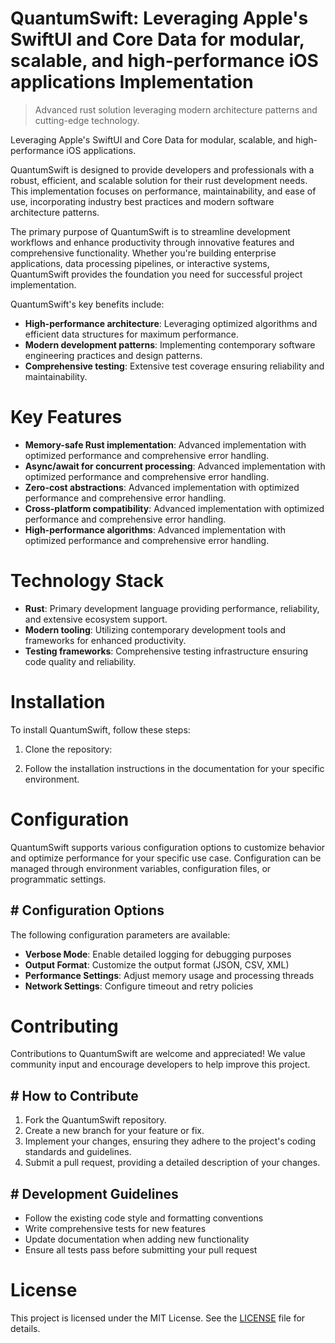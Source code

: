 <!-- fallback_QuantumSwift_20250727050342_23624 -->

# QuantumSwift: Leveraging Apple's SwiftUI and Core Data for modular, scalable, and high-performance iOS applications Implementation
> Advanced rust solution leveraging modern architecture patterns and cutting-edge technology.

Leveraging Apple's SwiftUI and Core Data for modular, scalable, and high-performance iOS applications.

QuantumSwift is designed to provide developers and professionals with a robust, efficient, and scalable solution for their rust development needs. This implementation focuses on performance, maintainability, and ease of use, incorporating industry best practices and modern software architecture patterns.

The primary purpose of QuantumSwift is to streamline development workflows and enhance productivity through innovative features and comprehensive functionality. Whether you're building enterprise applications, data processing pipelines, or interactive systems, QuantumSwift provides the foundation you need for successful project implementation.

QuantumSwift's key benefits include:

* **High-performance architecture**: Leveraging optimized algorithms and efficient data structures for maximum performance.
* **Modern development patterns**: Implementing contemporary software engineering practices and design patterns.
* **Comprehensive testing**: Extensive test coverage ensuring reliability and maintainability.

# Key Features

* **Memory-safe Rust implementation**: Advanced implementation with optimized performance and comprehensive error handling.
* **Async/await for concurrent processing**: Advanced implementation with optimized performance and comprehensive error handling.
* **Zero-cost abstractions**: Advanced implementation with optimized performance and comprehensive error handling.
* **Cross-platform compatibility**: Advanced implementation with optimized performance and comprehensive error handling.
* **High-performance algorithms**: Advanced implementation with optimized performance and comprehensive error handling.

# Technology Stack

* **Rust**: Primary development language providing performance, reliability, and extensive ecosystem support.
* **Modern tooling**: Utilizing contemporary development tools and frameworks for enhanced productivity.
* **Testing frameworks**: Comprehensive testing infrastructure ensuring code quality and reliability.

# Installation

To install QuantumSwift, follow these steps:

1. Clone the repository:


2. Follow the installation instructions in the documentation for your specific environment.

# Configuration

QuantumSwift supports various configuration options to customize behavior and optimize performance for your specific use case. Configuration can be managed through environment variables, configuration files, or programmatic settings.

## # Configuration Options

The following configuration parameters are available:

* **Verbose Mode**: Enable detailed logging for debugging purposes
* **Output Format**: Customize the output format (JSON, CSV, XML)
* **Performance Settings**: Adjust memory usage and processing threads
* **Network Settings**: Configure timeout and retry policies

# Contributing

Contributions to QuantumSwift are welcome and appreciated! We value community input and encourage developers to help improve this project.

## # How to Contribute

1. Fork the QuantumSwift repository.
2. Create a new branch for your feature or fix.
3. Implement your changes, ensuring they adhere to the project's coding standards and guidelines.
4. Submit a pull request, providing a detailed description of your changes.

## # Development Guidelines

* Follow the existing code style and formatting conventions
* Write comprehensive tests for new features
* Update documentation when adding new functionality
* Ensure all tests pass before submitting your pull request

# License

This project is licensed under the MIT License. See the [LICENSE](https://github.com/marcmotta/QuantumSwift/blob/main/LICENSE) file for details.
